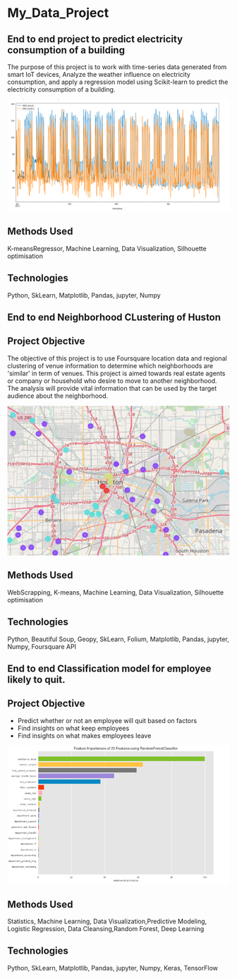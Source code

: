 # My_Data_Project

## End to end project to predict electricity consumption of a building
The purpose of this project is to work with time-series data generated from smart IoT devices, Analyze the weather influence on electricity consumption, and apply a regression model using Scikit-learn to predict the electricity consumption of a building.

![alt text](https://github.com/Robinrob92/My_Data_Project/blob/main/Screenshot%202021-06-20%20at%2009.48.45.png)

## Methods Used
K-meansRegressor, Machine Learning, Data Visualization, Silhouette optimisation

## Technologies
Python, SkLearn, Matplotlib, Pandas, jupyter, Numpy


## End to end Neighborhood CLustering of Huston

## Project Objective
The objective of this project is to use Foursquare location data and regional clustering of venue information to determine which neighborhoods are 'similar' in term of venues. This project is aimed towards real estate agents or company or household who desire to move to another neighborhood. The analysis will provide vital information that can be used by the target audience about the neighborhood.


![alt text](https://github.com/Robinrob92/My_Data_Project/blob/main/Picture%201.png)

## Methods Used
WebScrapping, K-means, Machine Learning, Data Visualization, Silhouette optimisation

## Technologies
Python, Beautiful Soup, Geopy, SkLearn, Folium,  Matplotlib, Pandas, jupyter, Numpy, Foursquare API



## End to end Classification model for employee likely to quit.

## Project Objective
* Predict whether or not an employee will quit based on factors
* Find insights on what keep employees
* Find insights on what makes employees leave

![alt text](https://github.com/Robinrob92/My_Data_Project/blob/main/Screenshot%202021-06-20%20at%2009.09.27.png)

## Methods Used
Statistics, Machine Learning, Data Visualization,Predictive Modeling, Logistic Regression, Data Cleansing,Random Forest, Deep Learning

## Technologies
Python, SkLearn, Matplotlib, Pandas, jupyter, Numpy, Keras, TensorFlow
